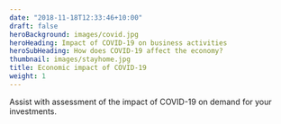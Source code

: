 ```yaml
---
date: "2018-11-18T12:33:46+10:00"
draft: false
heroBackground: images/covid.jpg
heroHeading: Impact of COVID-19 on business activities
heroSubHeading: How does COVID-19 affect the economy?
thumbnail: images/stayhome.jpg
title: Economic impact of COVID-19
weight: 1
---
```


Assist with assessment of the impact of COVID-19 on demand for your investments.